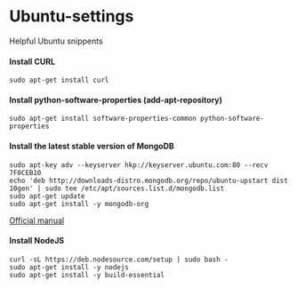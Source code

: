# Ubuntu-settings
Helpful Ubuntu snippents

#### Install CURL
```shell
sudo apt-get install curl
```

#### Install python-software-properties (add-apt-repository)
```shell
sudo apt-get install software-properties-common python-software-properties
```

#### Install the latest stable version of MongoDB
```shell
sudo apt-key adv --keyserver hkp://keyserver.ubuntu.com:80 --recv 7F0CEB10
echo 'deb http://downloads-distro.mongodb.org/repo/ubuntu-upstart dist 10gen' | sudo tee /etc/apt/sources.list.d/mongodb.list
sudo apt-get update
sudo apt-get install -y mongodb-org
```
[Official manual](http://docs.mongodb.org/manual/tutorial/install-mongodb-on-ubuntu/)

#### Install NodeJS
```shell
curl -sL https://deb.nodesource.com/setup | sudo bash -
sudo apt-get install -y nodejs
sudo apt-get install -y build-essential
```
